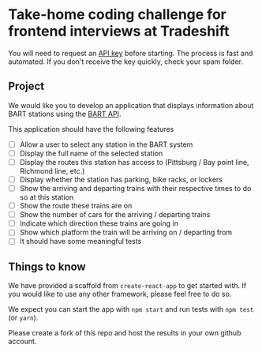 # Take-home coding challenge for frontend interviews at Tradeshift
You will need to request an [API key](http://api.bart.gov/api/register.aspx) before starting. The process is fast and automated. If you don't receive the key quickly, check your spam folder.

## Project
We would like you to develop an application that displays information about BART stations using the [BART API](https://api.bart.gov).

This application should have the following features
- [ ] Allow a user to select any station in the BART system
- [ ] Display the full name of the selected station
- [ ] Display the routes this station has access to (Pittsburg / Bay point line, Richmond line, etc.)
- [ ] Display whether the station has parking, bike racks, or lockers
- [ ] Show the arriving and departing trains with their respective times to do so at this station
- [ ] Show the route these trains are on
- [ ] Show the number of cars for the arriving / departing trains
- [ ] Indicate which direction these trains are going in
- [ ] Show which platform the train will be arriving on / departing from
- [ ] It should have some meaningful tests

## Things to know
We have provided a scaffold from `create-react-app` to get started with. If you would like to use any other framework, please feel free to do so.

We expect you can start the app with `npm start` and run tests with `npm test` (or `yarn`).

Please create a fork of this repo and host the results in your own github account.
